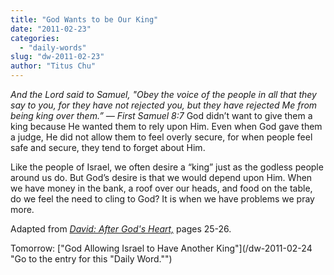 ```yaml
---
title: "God Wants to be Our King"
date: "2011-02-23"
categories: 
  - "daily-words"
slug: "dw-2011-02-23"
author: "Titus Chu"
---
```


_And the Lord said to Samuel, "Obey the voice of the people in all that they say to you, for they have not rejected you, but they have rejected Me from being king over them.” — First Samuel 8:7_ God didn’t want to give them a king because He wanted them to rely upon Him. Even when God gave them a judge, He did not allow them to feel overly secure, for when people feel safe and secure, they tend to forget about Him.

Like the people of Israel, we often desire a “king” just as the godless people around us do. But God’s desire is that we would depend upon Him. When we have money in the bank, a roof over our heads, and food on the table, do we feel the need to cling to God? It is when we have problems we pray more.

Adapted from _[David: After God's Heart,](/book-david "Go to the listing for this book.")_ pages 25-26.

Tomorrow: ["God Allowing Israel to Have Another King"](/dw-2011-02-24 "Go to the entry for this "Daily Word."")
